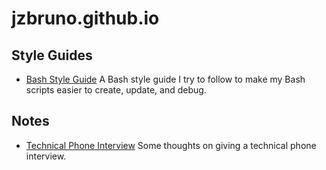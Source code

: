 # jzbruno.github.io

## Style Guides

- [Bash Style Guide](style-guides/bash.md) A Bash style guide I try to follow to make my Bash 
scripts easier to create, update, and debug.

## Notes

- [Technical Phone Interview](notes/technical-phone-interview.md) Some thoughts on giving a 
technical phone interview.
